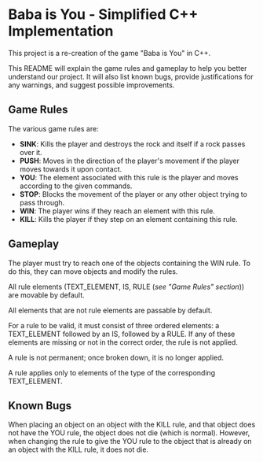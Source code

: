 # Baba is You - Simplified C++ Implementation

This project is a re-creation of the game "Baba is You" in C++.

This README will explain the game rules and gameplay to help you better understand our project. It will also list known bugs, provide justifications for any warnings, and suggest possible improvements.

## Game Rules
The various game rules are:
- **SINK**: Kills the player and destroys the rock and itself if a rock passes over it.
- **PUSH**: Moves in the direction of the player's movement if the player moves towards it upon contact.
- **YOU**: The element associated with this rule is the player and moves according to the given commands.
- **STOP**: Blocks the movement of the player or any other object trying to pass through.
- **WIN**: The player wins if they reach an element with this rule.
- **KILL**: Kills the player if they step on an element containing this rule.

## Gameplay
The player must try to reach one of the objects containing the WIN rule. To do this, they can move objects and modify the rules.

All rule elements (TEXT_ELEMENT, IS, RULE (*see "Game Rules" section*)) are movable by default.

All elements that are not rule elements are passable by default.

For a rule to be valid, it must consist of three ordered elements: a TEXT_ELEMENT followed by an IS, followed by a RULE. If any of these elements are missing or not in the correct order, the rule is not applied.

A rule is not permanent; once broken down, it is no longer applied.

A rule applies only to elements of the type of the corresponding TEXT_ELEMENT.

## Known Bugs
When placing an object on an object with the KILL rule, and that object does not have the YOU rule, the object does not die (which is normal). However, when changing the rule to give the YOU rule to the object that is already on an object with the KILL rule, it does not die.

